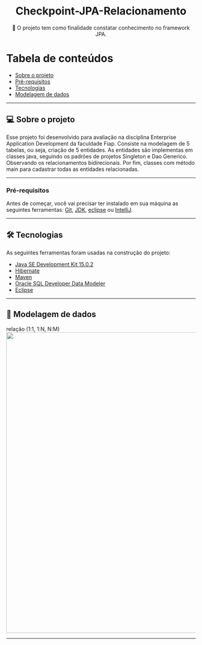 <h1 align="center">Checkpoint-JPA-Relacionamento</h1>
<p align="center">🤟 O projeto tem como finalidade constatar conhecimento no framework JPA.</p>

Tabela de conteúdos
=================
<!--ts-->
   * [Sobre o projeto](#-sobre-o-projeto)
   * [Pré-requisitos](#pré-requisitos)
   * [Tecnologias](#-tecnologias)
   * [Modelagem de dados](#-modelagem-de-dados)
<!--te-->

---
## 💻 Sobre o projeto

Esse projeto foi desenvolvido para avaliação na disciplina Enterprise Application Development da faculdade Fiap. Consiste na modelagem de 5 tabelas, ou seja, criação de 5 entidades. As entidades são implementas em classes java, seguindo os padrões de projetos Singleton e Dao Generico. Observando os relacionamentos bidirecionais.
Por fim, classes com método main para cadastrar todas as entidades relacionadas.

---
### Pré-requisitos

Antes de começar, você vai precisar ter instalado em sua máquina as seguintes ferramentas:
[Git](https://git-scm.com), [JDK](https://www.oracle.com/java/technologies/javase/jdk15-archive-downloads.html), [eclipse](https://www.eclipse.org/downloads/) ou [IntelliJ](https://www.jetbrains.com/pt-br/idea/).

---
## 🛠 Tecnologias

As seguintes ferramentas foram usadas na construção do projeto:
- [Java SE Development Kit 15.0.2](https://www.oracle.com/java/technologies/javase/jdk15-archive-downloads.html)
- [Hibernate](https://docs.jboss.org/hibernate/orm/5.5/javadocs/)
- [Maven](https://maven.apache.org/guides/index.html)
- [Oracle SQL Developer Data Modeler](https://www.oracle.com/br/database/technologies/appdev/datamodeler.html)
- [Eclipse](https://www.eclipse.org/downloads/)
---
## 🦸 Modelagem de dados
relação (1:1, 1:N, N:M)
<img src=https://user-images.githubusercontent.com/80049770/174412587-8661f47c-aba3-4cc0-8ead-8190a8d8665b.png width="800px">

---
